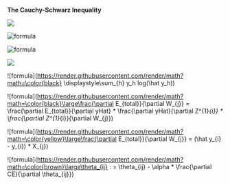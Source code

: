 **The Cauchy-Schwarz Inequality**

<img src="https://render.githubusercontent.com/render/math?math={\color{black} \displaystyle\sum_{d=0}^{d_{max}}}">

![formula](https://render.githubusercontent.com/render/math?math=\color{red}\large\f(x)=sin(x))


![formula](https://render.githubusercontent.com/render/math?math=\color{black}\large\f(x)=sin(x))


<img src="https://render.githubusercontent.com/render/math?math={\color{black} \displaystyle\sum_{dd=0}^{d_{max}}}">


![formula](https://render.githubusercontent.com/render/math?math=\color{black} \displaystyle\sum_{h} y_h log(\hat y_h))


![formula](https://render.githubusercontent.com/render/math?math=\color{black}\large\frac{\partial E_{total}}{\partial W_{j}} = \frac{\partial E_{total}}{\partial yHat} * \frac{\partial yHat}{\partial Z^{1}_{i}} * \frac{\partial Z^{1}_{i}}{\partial W_{j}})


![formula](https://render.githubusercontent.com/render/math?math=\color{yellow}\large\frac{\partial E_{total}}{\partial W_{j}} = (\hat y_{i} - y_{i}) * X_{j})

![formula](https://render.githubusercontent.com/render/math?math=\color{brown}\large\theta_{ij} : = \theta_{ij} - \alpha * \frac{\partial CE}{\partial \theta_{ij}})
